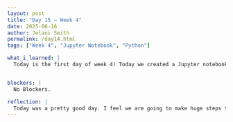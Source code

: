 ```yaml
---
layout: post
title: "Day 15 – Week 4"
date: 2025-06-16
author: Jelani Smith
permalink: /day14.html
tags: ["Week 4", "Jupyter Notebook", "Python"]

what_i_learned: |
  Today is the first day of week 4! Today we created a Jupyter notebook so all of our code can be organized. We also realized that we didn't have all the data we needed so we went back and pulled the match stats from the players. Before we only had stats from the teams as a whole so we had to get the stats from the players themselves. By doing this we had to go into the documentation to find the new parameters we had to pass 


blockers: |
  No Blockers.

reflection: |
  Today was a pretty good day. I feel we are going to make huge steps this week too. I had a little trouble at first trying to get the right parameters but, after i found them I was able to complete the task pretty smoothly. After we get everything we need we should be able to go into the NLP part.
---
```



